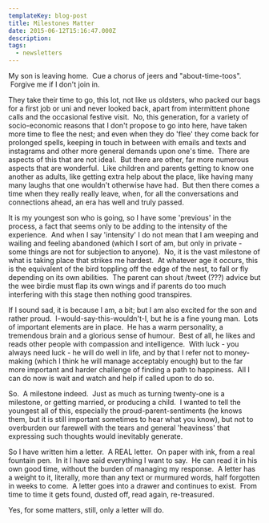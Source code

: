 ```yaml
---
templateKey: blog-post
title: Milestones Matter
date: 2015-06-12T15:16:47.000Z
description:
tags:
  - newsletters
---
```


My son is leaving home.  Cue a chorus of jeers and "about-time-toos".  Forgive
me if I don't join in.

They take their time to go, this lot, not like us oldsters, who packed our bags
for a first job or uni and never looked back, apart from intermittent phone
calls and the occasional festive visit.  No, this generation, for a variety of
socio-economic reasons that I don't propose to go into here, have taken more
time to flee the nest; and even when they do 'flee' they come back for prolonged
spells, keeping in touch in between with emails and texts and instagrams and
other more general demands upon one's time.  There are aspects of this that are
not ideal.  But there are other, far more numerous aspects that are wonderful.
 Like children and parents getting to know one another as adults, like getting
extra help about the place, like having many many laughs that one wouldn't
otherwise have had.  But then there comes a time when they really really leave,
when, for all the conversations and connections ahead, an era has well and truly
passed.

It is my youngest son who is going, so I have some 'previous' in the process, a
fact that seems only to be adding to the intensity of the experience.  And when
I say 'intensity' I do not mean that I am weeping and wailing and feeling
abandoned (which I sort of am, but only in private - some things are not for
subjection to anyone).  No, it is the vast milestone of what is taking place
that strikes me hardest.  At whatever age it occurs, this is the equivalent of
the bird toppling off the edge of the nest, to fall or fly depending on its own
abilities.  The parent can shout /tweet (???) advice but the wee birdie must
flap its own wings and if parents do too much interfering with this stage then
nothing good transpires.

If I sound sad, it is because I am, a bit; but I am also excited for the son and
rather proud.  I-would-say-this-wouldn't-I, but he is a fine young man.  Lots of
important elements are in place.  He has a warm personality, a tremendous brain
and a glorious sense of humour.  Best of all, he likes and reads other people
with compassion and intelligence.  With luck - you always need luck - he will do
well in life, and by that I refer not to money-making (which I think he will
manage acceptably enough) but to the far more important and harder challenge of
finding a path to happiness.  All I can do now is wait and watch and help if
called upon to do so.

So.  A milestone indeed.  Just as much as turning twenty-one is a milestone, or
getting married, or producing a child.  I wanted to tell the youngest all of
this, especially the proud-parent-sentiments (he knows them, but it is still
important sometimes to hear what you know), but not to overburden our farewell
with the tears and general 'heaviness' that expressing such thoughts would
inevitably generate.

So I have written him a letter.  A REAL letter.  On paper with ink, from a real
fountain pen.  In it I have said everything I want to say.  He can read it in
his own good time, without the burden of managing my response.  A letter has a
weight to it, literally, more than any text or murmured words, half forgotten in
weeks to come.  A letter goes into a drawer and continues to exist.  From time
to time it gets found, dusted off, read again, re-treasured.

Yes, for some matters, still, only a letter will do.
